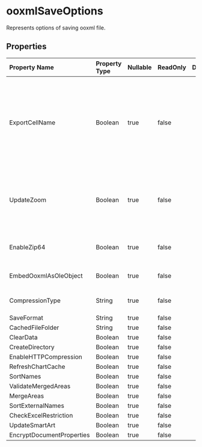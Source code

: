 # **ooxmlSaveOptions**

Represents options of saving ooxml file. 

## **Properties**

| Property Name | Property Type | Nullable |  ReadOnly | DefaultValue | Description | 
| :- | :- | :- |:- |  :- | :- |
|ExportCellName|Boolean|true|false |  |Indicates if export cell name to Excel2007 .xlsx (.xlsm, .xltx, .xltm) file.               If the output file may be accessed by SQL Server DTS, this value must be               true.  Setting the value to false will highly increase the performance and               reduce the file size when creating large file.  Default value is false.|
|UpdateZoom|Boolean|true|false |  |Indicates whether update scaling factor before saving the file if the PageSetup.FitToPagesWide and PageSetup.FitToPagesTall properties control how the worksheet is scaled.|
|EnableZip64|Boolean|true|false |  |Always use ZIP64 extensions when writing zip archives, even when unnecessary.|
|EmbedOoxmlAsOleObject|Boolean|true|false |  |Indicates whether embedding Ooxml files of OleObject as ole object.|
|CompressionType|String|true|false |  |Gets and sets the compression type for ooxml file.|
|SaveFormat|String|true|false |  ||
|CachedFileFolder|String|true|false |  ||
|ClearData|Boolean|true|false |  ||
|CreateDirectory|Boolean|true|false |  ||
|EnableHTTPCompression|Boolean|true|false |  ||
|RefreshChartCache|Boolean|true|false |  ||
|SortNames|Boolean|true|false |  ||
|ValidateMergedAreas|Boolean|true|false |  ||
|MergeAreas|Boolean|true|false |  ||
|SortExternalNames|Boolean|true|false |  ||
|CheckExcelRestriction|Boolean|true|false |  ||
|UpdateSmartArt|Boolean|true|false |  ||
|EncryptDocumentProperties|Boolean|true|false |  ||

